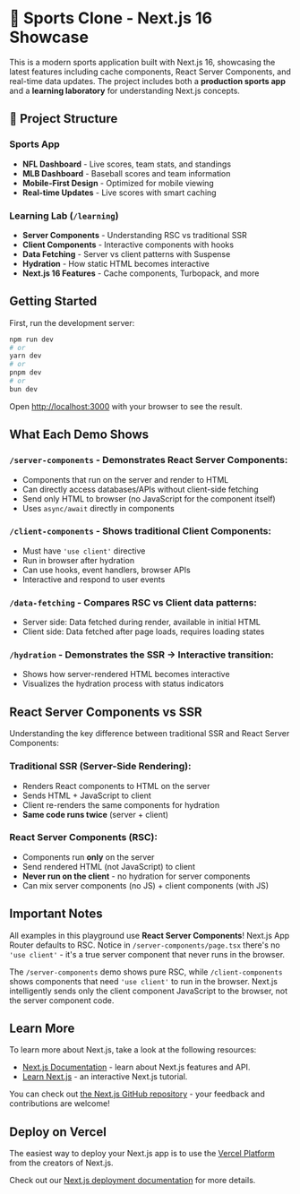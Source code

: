 # 🏈 Sports Clone - Next.js 16 Showcase

This is a modern sports application built with Next.js 16, showcasing the latest features including cache components, React Server Components, and real-time data updates. The project includes both a **production sports app** and a **learning laboratory** for understanding Next.js concepts.

## 🎯 Project Structure

### Sports App
- **NFL Dashboard** - Live scores, team stats, and standings
- **MLB Dashboard** - Baseball scores and team information  
- **Mobile-First Design** - Optimized for mobile viewing
- **Real-time Updates** - Live scores with smart caching

### Learning Lab (`/learning`)
- **Server Components** - Understanding RSC vs traditional SSR
- **Client Components** - Interactive components with hooks
- **Data Fetching** - Server vs client patterns with Suspense
- **Hydration** - How static HTML becomes interactive
- **Next.js 16 Features** - Cache components, Turbopack, and more

## Getting Started

First, run the development server:

```bash
npm run dev
# or
yarn dev
# or
pnpm dev
# or
bun dev
```

Open [http://localhost:3000](http://localhost:3000) with your browser to see the result.

## What Each Demo Shows

### `/server-components` - Demonstrates React Server Components:
- Components that run on the server and render to HTML
- Can directly access databases/APIs without client-side fetching
- Send only HTML to browser (no JavaScript for the component itself)
- Uses `async/await` directly in components

### `/client-components` - Shows traditional Client Components:
- Must have `'use client'` directive
- Run in browser after hydration
- Can use hooks, event handlers, browser APIs
- Interactive and respond to user events

### `/data-fetching` - Compares RSC vs Client data patterns:
- Server side: Data fetched during render, available in initial HTML
- Client side: Data fetched after page loads, requires loading states

### `/hydration` - Demonstrates the SSR → Interactive transition:
- Shows how server-rendered HTML becomes interactive
- Visualizes the hydration process with status indicators

## React Server Components vs SSR

Understanding the key difference between traditional SSR and React Server Components:

### Traditional SSR (Server-Side Rendering):
- Renders React components to HTML on the server
- Sends HTML + JavaScript to client
- Client re-renders the same components for hydration
- **Same code runs twice** (server + client)

### React Server Components (RSC):
- Components run **only** on the server
- Send rendered HTML (not JavaScript) to client
- **Never run on the client** - no hydration for server components
- Can mix server components (no JS) + client components (with JS)

## Important Notes

All examples in this playground use **React Server Components**! Next.js App Router defaults to RSC. Notice in `/server-components/page.tsx` there's no `'use client'` - it's a true server component that never runs in the browser.

The `/server-components` demo shows pure RSC, while `/client-components` shows components that need `'use client'` to run in the browser. Next.js intelligently sends only the client component JavaScript to the browser, not the server component code.

## Learn More

To learn more about Next.js, take a look at the following resources:

- [Next.js Documentation](https://nextjs.org/docs) - learn about Next.js features and API.
- [Learn Next.js](https://nextjs.org/learn) - an interactive Next.js tutorial.

You can check out [the Next.js GitHub repository](https://github.com/vercel/next.js) - your feedback and contributions are welcome!

## Deploy on Vercel

The easiest way to deploy your Next.js app is to use the [Vercel Platform](https://vercel.com/new?utm_medium=default-template&filter=next.js&utm_source=create-next-app&utm_campaign=create-next-app-readme) from the creators of Next.js.

Check out our [Next.js deployment documentation](https://nextjs.org/docs/app/building-your-application/deploying) for more details.

